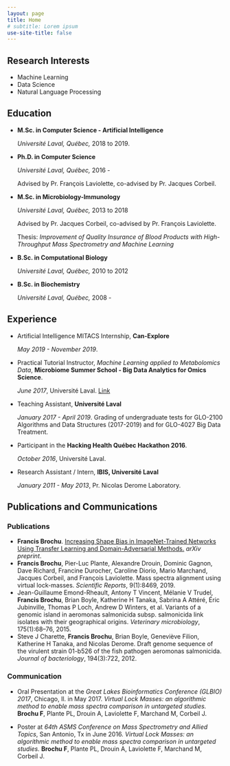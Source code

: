 ```yaml
---
layout: page
title: Home
# subtitle: Lorem ipsum
use-site-title: false
---
```


## Research Interests

- Machine Learning
- Data Science
- Natural Language Processing

## Education

- **M.Sc. in Computer Science - Artificial Intelligence** 
    
    *Université Laval, Québec,* 2018 to 2019.
    
- **Ph.D. in Computer Science** 
    
    *Université Laval, Québec,* 2016 - 
  
    Advised by Pr. François Laviolette, co-advised by Pr. Jacques Corbeil.
    
- **M.Sc. in Microbiology-Immunology** 
  
    *Université Laval, Québec,* 2013 to 2018
  
    Advised by Pr. Jacques Corbeil, co-advised by Pr. François Laviolette.
  
    Thesis: *Improvement of Quality Insurance of Blood Products with High-Throughput Mass Spectrometry and Machine Learning*
    
- **B.Sc. in Computational Biology** 
  
    *Université Laval, Québec,* 2010 to 2012
    
- **B.Sc. in Biochemistry** 
  
    *Université Laval, Québec,* 2008 -

## Experience

 - Artificial Intelligence MITACS Internship, **Can-Explore**
 
     *May 2019 - November 2019*. 
 
 - Practical Tutorial Instructor, *Machine Learning applied to Metabolomics Data*, **Microbiome Summer School - Big Data Analytics for Omics Science**. 
 
     *June 2017*, Université Laval. [Link](https://bioinformaticsdotca.github.io/mss_2017)
     
 - Teaching Assistant, **Université Laval**
 
     *January 2017 - April 2019*. Grading of undergraduate tests for GLO-2100 Algorithms and Data Structures (2017-2019) and for GLO-4027 Big Data Treatment.
     
 - Participant in the **Hacking Health Québec Hackathon 2016**.
     
     *October 2016*, Université Laval.
 
 - Research Assistant / Intern, **IBIS, Université Laval**
 
     *January 2011 - May 2013*, Pr. Nicolas Derome Laboratory.

## Publications and Communications

### Publications

- __Francis Brochu__. [Increasing Shape Bias in ImageNet-Trained Networks Using Transfer Learning and Domain-Adversarial Methods.](https://arxiv.org/abs/1907.12892) *arXiv preprint*.
- __Francis Brochu__, Pier-Luc Plante, Alexandre Drouin, Dominic Gagnon, Dave Richard, Francine Durocher, Caroline Diorio, Mario Marchand, Jacques Corbeil,  and  François  Laviolette.   Mass  spectra  alignment  using  virtual  lock-masses. *Scientific Reports*, 9(1):8469, 2019.
 - Jean-Guillaume  Emond-Rheault,  Antony  T  Vincent,  Mélanie  V  Trudel, __Francis Brochu__, Brian Boyle, Katherine H Tanaka, Sabrina A Attéré, Éric Jubinville, Thomas P Loch, Andrew D Winters, et al. Variants of a genomic island in aeromonas salmonicida subsp. salmonicida link isolates with their geographical origins. *Veterinary microbiology*, 175(1):68–76, 2015.
 -  Steve J  Charette,  __Francis  Brochu__,  Brian  Boyle,  Geneviève Filion,  Katherine H  Tanaka,  and  Nicolas  Derome. Draft genome sequence of the virulent strain 01-b526 of the fish pathogen aeromonas salmonicida. *Journal of bacteriology*, 194(3):722, 2012.

### Communication

- Oral Presentation at the *Great Lakes Bioinformatics Conference (GLBIO) 2017*, Chicago, Il. in May 2017. *Virtual Lock Masses: an algorithmic method to enable mass spectra comparison in untargeted studies.* **Brochu F**, Plante PL, Drouin A, Laviolette F, Marchand M, Corbeil J.

- Poster at *64th ASMS Conference on Mass Spectrometry and Allied Topics*, San Antonio, Tx in June 2016. *Virtual Lock Masses: an algorithmic method to enable mass spectra comparison in untargeted studies.* **Brochu F**, Plante PL, Drouin A, Laviolette F, Marchand M, Corbeil J.
